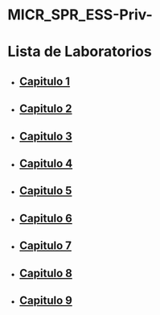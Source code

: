 # MICR_SPR_ESS-Priv-
# Lista de Laboratorios

- ## [Capitulo 1](./Capitulo1/README.md)
- ## [Capitulo 2](./Capitulo2/README.md)
- ## [Capitulo 3](./Capitulo3/README.md)
- ## [Capitulo 4](./Capitulo4/README.md)
- ## [Capitulo 5](./Capitulo5/README.md)
- ## [Capitulo 6](./Capitulo6/README.md)
- ## [Capitulo 7](./Capitulo7/README.md)
- ## [Capitulo 8](./Capitulo8/README.md)
- ## [Capitulo 9](./Capitulo9/README.md)